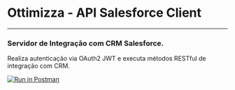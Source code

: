 # Ottimizza - API Salesforce Client
---

### Servidor de Integração com CRM Salesforce. 

Realiza autenticação via OAuth2 JWT e executa métodos RESTful de integração com CRM.

[![Run in Postman](https://run.pstmn.io/button.svg)](https://app.getpostman.com/run-collection/da01c05d88bf963ccb86)